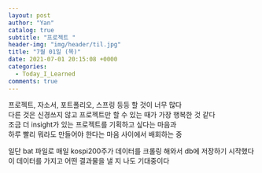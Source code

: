 ```yaml
---
layout: post
author: "Yan"
catalog: true
subtitle: "프로젝트 "
header-img: "img/header/til.jpg"
title: "7월 01일 (목)"
date: 2021-07-01 20:15:08 +0000
categories:
  - Today_I_Learned
comments: true
---
```


프로젝트, 자소서, 포트폴리오, 스프링 등등 할 것이 너무 많다  
다른 것은 신경쓰지 않고 프로젝트만 할 수 있는 때가 가장 행복한 것 같다  
조금 더 insight가 있는 프로젝트를 기획하고 싶다는 마음과  
하루 빨리 뭐라도 만들어야 한다는 마음 사이에서 배회하는 중

일단 bat 파일로 매일 kospi200주가 데이터를 크롤링 해와서 db에 저장하기 시작했다  
이 데이터를 가지고 어떤 결과물을 낼 지 나도 기대중이다
